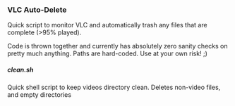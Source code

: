### VLC Auto-Delete

Quick script to monitor VLC and automatically trash any files that are complete (>95% played).

Code is thrown together and currently has absolutely zero sanity checks on pretty much anything. Paths are hard-coded. Use at your own risk! ;)

##### clean.sh

Quick shell script to keep videos directory clean. Deletes non-video files, and empty directories
